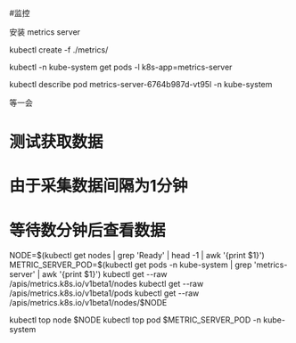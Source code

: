 #监控

安装 metrics server

kubectl create -f ./metrics/

kubectl -n kube-system get pods -l k8s-app=metrics-server

kubectl describe pod metrics-server-6764b987d-vt95l -n kube-system

等一会

# 测试获取数据
# 由于采集数据间隔为1分钟
# 等待数分钟后查看数据
NODE=$(kubectl get nodes | grep 'Ready' | head -1 | awk '{print $1}')
METRIC_SERVER_POD=$(kubectl get pods -n kube-system | grep 'metrics-server' | awk '{print $1}')
kubectl get --raw /apis/metrics.k8s.io/v1beta1/nodes
kubectl get --raw /apis/metrics.k8s.io/v1beta1/pods
kubectl get --raw /apis/metrics.k8s.io/v1beta1/nodes/$NODE

kubectl top node $NODE
kubectl top pod $METRIC_SERVER_POD -n kube-system